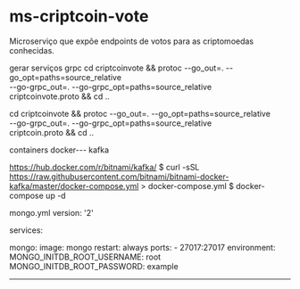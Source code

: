 # ms-criptcoin-vote
Microserviço que expõe endpoints de votos para as criptomoedas conhecidas.


gerar serviços grpc
cd criptcoinvote && protoc --go_out=. --go_opt=paths=source_relative \
    --go-grpc_out=. --go-grpc_opt=paths=source_relative \
    criptcoinvote.proto && cd ..


cd criptcoinvote && protoc --go_out=. --go_opt=paths=source_relative \
    --go-grpc_out=. --go-grpc_opt=paths=source_relative \
    criptcoin.proto && cd ..


containers docker---
kafka

https://hub.docker.com/r/bitnami/kafka/
$ curl -sSL https://raw.githubusercontent.com/bitnami/bitnami-docker-kafka/master/docker-compose.yml > docker-compose.yml
$ docker-compose up -d

mongo.yml
version: '2'

services:

  mongo:
    image: mongo
    restart: always
    ports:
      - 27017:27017
    environment:
      MONGO_INITDB_ROOT_USERNAME: root
      MONGO_INITDB_ROOT_PASSWORD: example


-----
